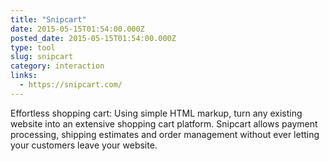 ```yaml
---
title: "Snipcart"
date: 2015-05-15T01:54:00.000Z
posted_date: 2015-05-15T01:54:00.000Z
type: tool
slug: snipcart
category: interaction
links:
  - https://snipcart.com/
---
```

Effortless shopping cart: Using simple HTML markup, turn any existing website into an extensive shopping cart platform. Snipcart allows payment processing, shipping estimates and order management without ever letting your customers leave your website.




